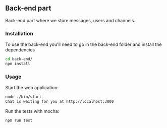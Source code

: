 ## Back-end part

Back-end part where we store messages, users and channels.

### Installation

To use the back-end you'll need to go in the back-end folder and install the dependencies

```bash
cd back-end/
npm install
```

### Usage

Start the web application:

```bash
node ./bin/start
Chat is waiting for you at http://localhost:3000
```

Run the tests with mocha:

```bash
npm run test
```
